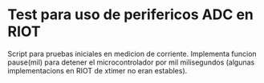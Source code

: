 # Test para uso de perifericos ADC en RIOT

Script para pruebas iniciales en medicion de corriente.
Implementa funcion pause(mil) para detener el microcontrolador por mil milisegundos (algunas implementacions en RIOT de xtimer no eran estables). 
